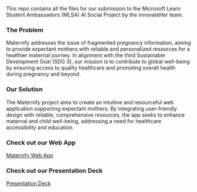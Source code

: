 This repo contains all the files for our submission to the Microsoft Learn Student Ambassadors (MLSA) AI Social Project by the innovateHer team. 

### The Problem
Maternify addresses the issue of fragmented pregnancy information, aiming to provide expectant mothers with reliable and personalized resources for a healthier maternal journey. In alignment with the third Sustainable Development Goal (SDG 3), our mission is to contribute to global well-being by ensuring access to quality healthcare and promoting overall health during pregnancy and beyond.

### Our Solution
The Maternify project aims to create an intuitive and resourceful web application supporting expectant mothers. By integrating user-friendly design with reliable, comprehensive resources, the app seeks to enhance maternal and child well-being, addressing a need for healthcare accessibility and education.

### Check out our Web App
[Maternify Web App](maternify.azurewebsites.net)

### Check out our Presentation Deck
[Presentation Deck](https://1drv.ms/p/s!ApMGZZJ0814pl0yuPGarBOXoGS62?e=UCjD2X)
